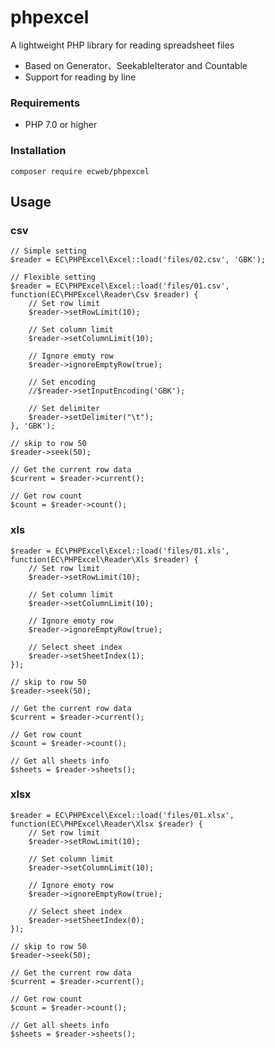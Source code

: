 # phpexcel
A lightweight PHP library for reading spreadsheet files
  - Based on Generator、SeekableIterator and Countable
  - Support for reading by line

### Requirements

  - PHP 7.0 or higher

### Installation

    composer require ecweb/phpexcel

## Usage

### csv

```
// Simple setting 
$reader = EC\PHPExcel\Excel::load('files/02.csv', 'GBK');

// Flexible setting
$reader = EC\PHPExcel\Excel::load('files/01.csv', function(EC\PHPExcel\Reader\Csv $reader) {
    // Set row limit
    $reader->setRowLimit(10);

    // Set column limit
    $reader->setColumnLimit(10);

    // Ignore emoty row
    $reader->ignoreEmptyRow(true);

    // Set encoding
    //$reader->setInputEncoding('GBK');

    // Set delimiter
    $reader->setDelimiter("\t");
}, 'GBK');

// skip to row 50 
$reader->seek(50);

// Get the current row data
$current = $reader->current();

// Get row count
$count = $reader->count();
```

### xls

```
$reader = EC\PHPExcel\Excel::load('files/01.xls', function(EC\PHPExcel\Reader\Xls $reader) {
    // Set row limit
    $reader->setRowLimit(10);

    // Set column limit
    $reader->setColumnLimit(10);

    // Ignore emoty row
    $reader->ignoreEmptyRow(true);

    // Select sheet index
    $reader->setSheetIndex(1);
});

// skip to row 50 
$reader->seek(50);

// Get the current row data
$current = $reader->current();

// Get row count
$count = $reader->count();

// Get all sheets info
$sheets = $reader->sheets();
```

### xlsx
```
$reader = EC\PHPExcel\Excel::load('files/01.xlsx', function(EC\PHPExcel\Reader\Xlsx $reader) {
    // Set row limit
    $reader->setRowLimit(10);

    // Set column limit
    $reader->setColumnLimit(10);

    // Ignore emoty row
    $reader->ignoreEmptyRow(true);

    // Select sheet index
    $reader->setSheetIndex(0);
});

// skip to row 50 
$reader->seek(50);

// Get the current row data
$current = $reader->current();

// Get row count
$count = $reader->count();

// Get all sheets info
$sheets = $reader->sheets();
```
